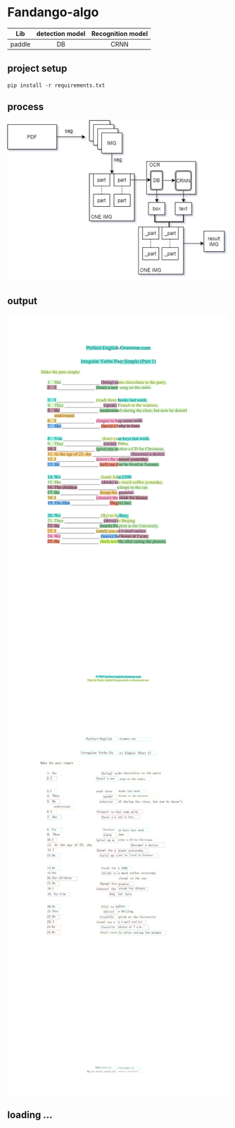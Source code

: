 # Fandango-algo

 Lib      | detection model     | Recognition model     
 -------- | :-----------:  | :-----------: 
 paddle     | DB    | CRNN

## project setup
    pip install -r requirements.txt

## process
![process](img/process.png)

## output 
![origin pic with box](img/boxing_0.png)
![rec text pic](img/text_0.png)

## loading ...     

